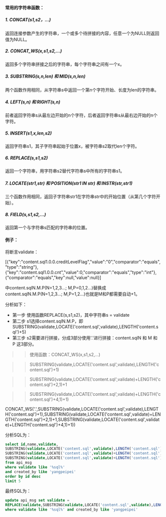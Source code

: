 #### 常用的字符串函数：
##### 1. CONCAT(s1,s2，...)

返回连接参数产生的字符串，一个或多个待拼接的内容，任意一个为NULL则返回值为NULL。

##### 2. CONCAT_WS(x,s1,s2,...)

返回多个字符串拼接之后的字符串，每个字符串之间有一个x。

##### 3. SUBSTRING(s,n,len)  和  MID(s,n,len)

两个函数作用相同，从字符串s中返回一个第n个字符开始、长度为len的字符串。

##### 4. LEFT(s,n) 和 RIGHT(s,n)

前者返回字符串s从最左边开始的n个字符，后者返回字符串s从最右边开始的n个字符。

##### 5. INSERT(s1,x,len,s2)

返回字符串s1，其子字符串起始于位置x，被字符串s2取代len个字符。

##### 6. REPLACE(s,s1,s2)

返回一个字符串，用字符串s2替代字符串s中所有的字符串s1。

##### 7. LOCATE(str1,str) 和  POSITION(str1 IN str) 和  INSTR(str,str1)

三个函数作用相同，返回子字符串str1在字符串str中的开始位置（从第几个字符开始）。

##### 8. FIELD(s,s1,s2,...)

返回第一个与字符串s匹配的字符串的位置。



#### 例子：

将断言validate：

[{"key":"content.sql1.0.0.creditLevelFlag","value":"0","comparator":"equals","type":"string"},{"key":"content.sql1.0.0.cnt","value":0,"comparator":"equals","type":"int"},{"comparator":"equals","key":null,"value":null}]

中content.sqlN.M.P(N=1,2,3...; M,P=0,1,2...)替换成content.sqlN.M.P(N=1,2,3...; M,P=1,2...)也就是M和P都需要自动+1。

分析如下：

- 第一步 使用函数REPLACE(s,s1,s2)，其中字符串s = validate
- 第二步 s1选择content.sqlN.M.P，即 SUBSTRING(validate,LOCATE('content.sql',validate),LENGTH('content.sql')+5)
- 第三步 s2需要进行拼接，分成3部分使用'.'进行拼接：content.sqlN 和  M  和  P 这3部分。
>> 使用函数：CONCAT_WS(x,s1,s2,...)

>> SUBSTRING(validate,LOCATE('content.sql',validate),LENGTH('content.sql')+1)

>> SUBSTRING(validate,LOCATE('content.sql',validate)+LENGTH('content.sql')+2,1)+1

>> SUBSTRING(validate,LOCATE('content.sql',validate)+LENGTH('content.sql')+4,1)+1)

CONCAT_WS('.',SUBSTRING(validate,LOCATE('content.sql',validate),LENGTH('content.sql')+1),SUBSTRING(validate,LOCATE('content.sql',validate)+LENGTH('content.sql')+2,1)+1,SUBSTRING(validate,LOCATE('content.sql',validate)+LENGTH('content.sql')+4,1)+1)) 


分析SQL为：
```sql
select id,name,validate,
SUBSTRING(validate,LOCATE('content.sql',validate),LENGTH('content.sql')+5), 
SUBSTRING(validate,LOCATE('content.sql',validate)+LENGTH('content.sql')+2,1)+1,
SUBSTRING(validate,LOCATE('content.sql',validate)+LENGTH('content.sql')+4,1)+1
from api_msg  
where validate like '%sql%'
and created_by like 'yangpeipei'
order by id desc
limit 5
```


最终SQL为：
```sql
update api_msg set validate =  
REPLACE(validate,SUBSTRING(validate,LOCATE('content.sql',validate),LENGTH('content.sql')+5),CONCAT_WS('.',SUBSTRING(validate,LOCATE('content.sql',validate),LENGTH('content.sql')+1),SUBSTRING(validate,LOCATE('content.sql',validate)+LENGTH('content.sql')+2,1)+1,SUBSTRING(validate,LOCATE('content.sql',validate)+LENGTH('content.sql')+4,1)+1))
where validate like '%sql%' and created_by like 'yangpeipei'
```


